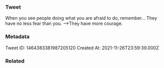 ### Tweet
When you see people doing what you are afraid to do, remember…
They have no less fear than you. 
—&gt;They have more courage.

### Metadata
Tweet ID: 1464383381987205120
Created At: 2021-11-26T23:59:39.000Z

### Related

